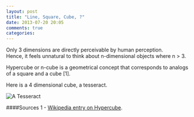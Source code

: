 ```yaml
---
layout: post
title: "Line, Square, Cube, ?"
date: 2013-07-20 20:05
comments: true
categories: 
---
```


Only 3 dimensions are directly perceivable by human perception.  
Hence, it feels unnatural to think about n-dimensional objects where n > 3.  

Hypercube or n-cube is a geometrical concept that corresponds to analogs of a square and a cube [1].

Here is a 4 dimensional cube, a tesseract.

![A Tesseract](/images/tesseract.png)

####Sources 
1 - [Wikipedia entry on Hypercube](http://en.wikipedia.org/wiki/Hypercube).
